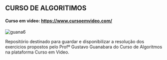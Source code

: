 ## CURSO DE ALGORITIMOS
#### Curso em video: https://www.cursoemvideo.com/
![guana6](https://github.com/jefferson-son/Exercicios-Visualg-CursoEmVideo/assets/143989753/27cf7e45-56ad-43c2-8b03-717a274b482d)


 Repositório destinado para guardar e disponibilizar a resolução dos exercicios propostos  pelo Profº Gustavo Guanabara do Curso de Algoritmos na plataforma Curso em Video.
